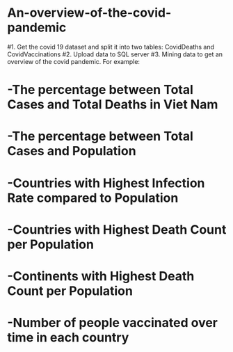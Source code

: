 # An-overview-of-the-covid-pandemic
#1. Get the covid 19 dataset and split it into two tables: CovidDeaths and CovidVaccinations
#2. Upload data to SQL server
#3. Mining data to get an overview of the covid pandemic. For example:
# -The percentage between Total Cases and Total Deaths in Viet Nam
# -The percentage between Total Cases and Population
# -Countries with Highest Infection Rate compared to Population
# -Countries with Highest Death Count per Population
# -Continents with Highest Death Count per Population
# -Number of people vaccinated over time in each country
